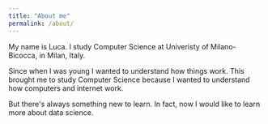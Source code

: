 ```yaml
---
title: "About me"
permalink: /about/
---
```

My name is Luca. I study Computer Science at Univeristy of Milano-Bicocca, in Milan, Italy.

Since when I was young I wanted to understand how things work. This brought me to study Computer Science because I wanted to understand how computers and internet work.

But there's always something new to learn. In fact, now I would like to learn more about data science.
